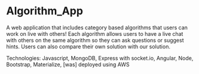 # Algorithm_App
A web application that includes category based algorithms that users can work on live with others!
Each algorithm allows users to have a live chat with others on the same algorithm so they can ask questions or suggest hints.
Users can also compare their own solution with our solution.


Technologies: Javascript, MongoDB, Express with socket.io, Angular, Node, Bootstrap, Materialize, [was] deployed using AWS
